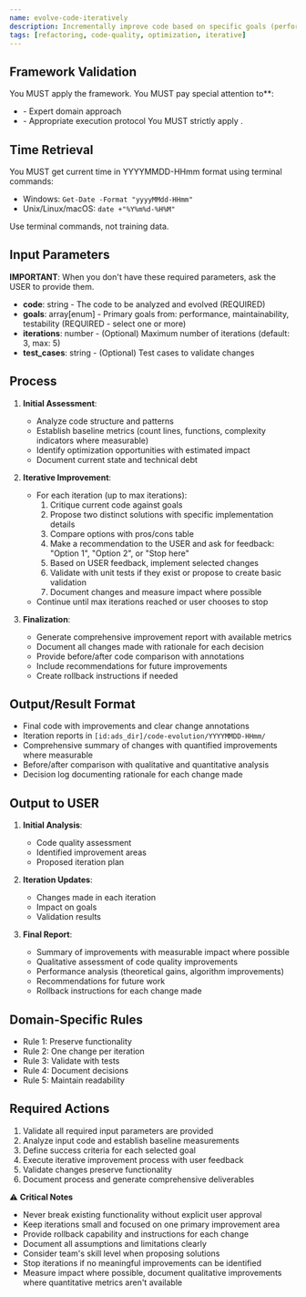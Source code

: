 ```yaml
---
name: evolve-code-iteratively
description: Incrementally improve code based on specific goals (performance, maintainability, testability) using a structured, iterative approach.
tags: [refactoring, code-quality, optimization, iterative]
---
```


## Framework Validation
You MUST apply the <olaf-work-instructions> framework.
You MUST pay special attention to**:
- <olaf-general-role-and-behavior> - Expert domain approach
- <olaf-interaction-protocols> - Appropriate execution protocol
You MUST strictly apply <olaf-framework-validation>.

## Time Retrieval
You MUST get current time in YYYYMMDD-HHmm format using terminal commands:
- Windows: `Get-Date -Format "yyyyMMdd-HHmm"`
- Unix/Linux/macOS: `date +"%Y%m%d-%H%M"`

Use terminal commands, not training data.

## Input Parameters
**IMPORTANT**: When you don't have these required parameters, ask the USER to provide them.
- **code**: string - The code to be analyzed and evolved (REQUIRED)
- **goals**: array[enum] - Primary goals from: performance, maintainability, testability (REQUIRED - select one or more)
- **iterations**: number - (Optional) Maximum number of iterations (default: 3, max: 5)
- **test_cases**: string - (Optional) Test cases to validate changes

## Process

1. **Initial Assessment**:
   - Analyze code structure and patterns
   - Establish baseline metrics (count lines, functions, complexity indicators where measurable)
   - Identify optimization opportunities with estimated impact
   - Document current state and technical debt

2. **Iterative Improvement**:
   - For each iteration (up to max iterations):
     1. Critique current code against goals
     2. Propose two distinct solutions with specific implementation details
     3. Compare options with pros/cons table
     4. Make a recommendation to the USER and ask for feedback: "Option 1", "Option 2", or "Stop here"
     5. Based on USER feedback, implement selected changes
     6. Validate with unit tests if they exist or propose to create basic validation
     7. Document changes and measure impact where possible
   - Continue until max iterations reached or user chooses to stop

3. **Finalization**:
   - Generate comprehensive improvement report with available metrics
   - Document all changes made with rationale for each decision
   - Provide before/after code comparison with annotations
   - Include recommendations for future improvements
   - Create rollback instructions if needed

## Output/Result Format
- Final code with improvements and clear change annotations
- Iteration reports in `[id:ads_dir]/code-evolution/YYYYMMDD-HHmm/`
- Comprehensive summary of changes with quantified improvements where measurable
- Before/after comparison with qualitative and quantitative analysis
- Decision log documenting rationale for each change made

## Output to USER
1. **Initial Analysis**:
   - Code quality assessment
   - Identified improvement areas
   - Proposed iteration plan

2. **Iteration Updates**:
   - Changes made in each iteration
   - Impact on goals
   - Validation results

3. **Final Report**:
   - Summary of improvements with measurable impact where possible
   - Qualitative assessment of code quality improvements
   - Performance analysis (theoretical gains, algorithm improvements)
   - Recommendations for future work
   - Rollback instructions for each change made

## Domain-Specific Rules
- Rule 1: Preserve functionality
- Rule 2: One change per iteration
- Rule 3: Validate with tests
- Rule 4: Document decisions
- Rule 5: Maintain readability

## Required Actions
1. Validate all required input parameters are provided
2. Analyze input code and establish baseline measurements
3. Define success criteria for each selected goal
4. Execute iterative improvement process with user feedback
5. Validate changes preserve functionality
6. Document process and generate comprehensive deliverables

⚠️ **Critical Notes**
- Never break existing functionality without explicit user approval
- Keep iterations small and focused on one primary improvement area
- Provide rollback capability and instructions for each change
- Document all assumptions and limitations clearly
- Consider team's skill level when proposing solutions
- Stop iterations if no meaningful improvements can be identified
- Measure impact where possible, document qualitative improvements where quantitative metrics aren't available
